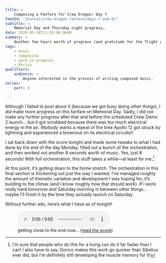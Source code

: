 ```yaml
---
title: >
    Composing a Fanfare for Crew Dragon: Day 7
feedId: "journal/crew-dragon-fanfare/days-7-and-8/"
subtitle: >
    Memorial Day and Thursday night progress…
date: 2020-05-28T21:55:00-0600
summary: >
    Another few hours worth of progress (and gratitude for the flight getting stormed out)!
tags:
    - music
    - composing
    - work-in-progress
    - Dorico
qualifiers:
    audience: >
        Anyone interested in the process of writing composed music.
series:
    part: 8

---
```


Although I failed to post about it (because we got busy doing other things), I *did* make more progress on this fanfare on Memorial Day. Sadly, I did *not* make any further progress after that and before the scheduled Crew Demo 2 launch… but it got scrubbed because there was too much electrical energy in the air. (Nobody wants a repeat of the time Apollo 12 got struck by lightning and experienced a brownout on its electrical circuits!)

I sat back down with the score tonight and made some tweaks to what I had done by the end of the day Monday, filled out a bunch of the orchestration, and then worked out another 8 seconds worth of music. Yes, just 8 seconds! With full orchestration, this stuff takes a while—at least for me.[^speed]

[^speed]: I’m sure that people who do this for a living can do it far faster than I can! I also have to say: Dorico makes this work go quicker than Sibelius ever did, but I’m definitely still developing the muscle memory for it!

At this point, it’s getting down to the home stretch. The orchestration in this final section is thickening out just the way I wanted; I’ve managed roughly the amount of thematic variation and development I was hoping for; it’s building to the climax (and I know roughly how that should work). If I work *really* hard tomorrow and Saturday morning in between other things… maybe I’ll finish it by the time they *actually* launch on Saturday.

Without further ado, here’s what I have as of tonight!

<figure>
  <audio
    src="https://cdn.chriskrycho.com/file/chriskrycho-com/music/crew-dragon-2/day-7.mp3"
    title="getting close to the end now..."
    controls
  ></audio>
  <figcaption>getting close to the end now… (<a href="https://cdn.chriskrycho.com/file/chriskrycho-com/music/crew-dragon-2/day-7.pdf">read the score</a>)</figcaption>
</figure>